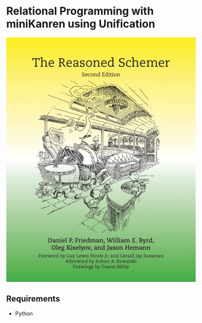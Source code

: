 # Relational Programming with miniKanren using Unification

![Alt text](/book.jpg?raw=true "Optional Title")

## Requirements

- Python
